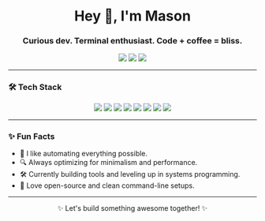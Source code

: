 <h1 align="center">Hey 👋, I'm Mason</h1>
<h3 align="center">Curious dev. Terminal enthusiast. Code + coffee = bliss.</h3>

<p align="center">
  <img src="https://github-readme-stats.vercel.app/api?username=Ma-s-on&show_icons=true&theme=radical" />
  <img src="https://github-readme-stats.vercel.app/api/top-langs/?username=Ma-s-on&layout=compact&theme=radical" />
  <img src="https://github-readme-streak-stats.herokuapp.com?user=Ma-s-on&theme=radical" />
</p>

---

### 🛠️ Tech Stack
<p align="center">
  <img src="https://img.shields.io/badge/Python-3776AB?style=for-the-badge&logo=python&logoColor=white" />
  <img src="https://img.shields.io/badge/R-276DC3?style=for-the-badge&logo=r&logoColor=white" />
  <img src="https://img.shields.io/badge/C++-00599C?style=for-the-badge&logo=c%2B%2B&logoColor=white" />
  <img src="https://img.shields.io/badge/Ubuntu-E95420?style=for-the-badge&logo=ubuntu&logoColor=white" />
  <img src="https://img.shields.io/badge/SQLite-003B57?style=for-the-badge&logo=sqlite&logoColor=white" />
  <img src="https://img.shields.io/badge/Vim-019733?style=for-the-badge&logo=vim&logoColor=white" />
  <img src="https://img.shields.io/badge/Git-F05032?style=for-the-badge&logo=git&logoColor=white" />
  <img src="https://img.shields.io/badge/GitHub-181717?style=for-the-badge&logo=github&logoColor=white" />
</p>

---

### ✨ Fun Facts
- 🧠 I like automating everything possible.
- 🔍 Always optimizing for minimalism and performance.
- 🛠️ Currently building tools and leveling up in systems programming.
- 🐧 Love open-source and clean command-line setups.

---

<p align="center">✨ Let's build something awesome together! ✨</p>
